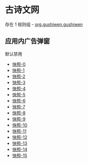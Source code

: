 # 古诗文网

存在 1 规则组 - [org.gushiwen.gushiwen](/src/apps/org.gushiwen.gushiwen.ts)

## 应用内广告弹窗

默认禁用

- [快照-0](https://i.gkd.li/i/12813618)
- [快照-1](https://i.gkd.li/i/12903835)
- [快照-2](https://i.gkd.li/i/12903885)
- [快照-3](https://i.gkd.li/i/12876077)
- [快照-4](https://i.gkd.li/i/13059294)
- [快照-5](https://i.gkd.li/i/12837225)
- [快照-6](https://i.gkd.li/i/12876086)
- [快照-7](https://i.gkd.li/i/12876067)
- [快照-8](https://i.gkd.li/i/12837225)
- [快照-9](https://i.gkd.li/i/12912911)
- [快照-10](https://i.gkd.li/i/13171930)
- [快照-11](https://i.gkd.li/i/13266879)
- [快照-12](https://i.gkd.li/i/12813638)
- [快照-13](https://i.gkd.li/i/13111042)
- [快照-14](https://i.gkd.li/i/12837229)
- [快照-15](https://i.gkd.li/i/13111057)
